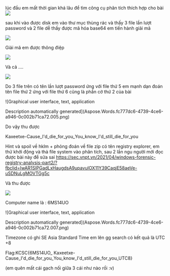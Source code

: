 ﻿lúc đầu em mất thời gian khá lâu để tìm công cụ phân tích thích hợp cho bài![](Aspose.Words.fc777dc6-4739-4ce6-a946-0c002b71ca72.001.png)

sau khi vào được disk em vào thư mục thùng rác và thấy 3 file lần lượt password và 2 file dễ thấy được mã hóa base64 em tiến hành giải mã

![](Aspose.Words.fc777dc6-4739-4ce6-a946-0c002b71ca72.002.png)


Giải mã em được thông điệp

![](Aspose.Words.fc777dc6-4739-4ce6-a946-0c002b71ca72.003.png)

Và cả ….

![](Aspose.Words.fc777dc6-4739-4ce6-a946-0c002b71ca72.004.png)

Do 3 file trên có tên lần lượt password ứng với file thứ 5 em mạnh dạn đoán tên file thứ 2 ứng với file thứ 6 cũng là phần cờ thứ 2 của bài

![Graphical user interface, text, application

Description automatically generated](Aspose.Words.fc777dc6-4739-4ce6-a946-0c002b71ca72.005.png)

Do vậy thu được

Kaxeetxe-Cause\_I'd\_die\_for\_you\_You\_know\_I'd\_still\_die\_for\_you

Hint và spoil về hklm + phỏng đoán về file zip có tên registry explorer, em thử khởi động và thả file system vào phân tích, sau 2 lần ngu người mới đọc được bài này để sửa sai <https://sec.vnpt.vn/2021/04/windows-forensic-registry-analysis-part2/?fbclid=IwAR1SIPGadLxHaugdsA9upavuIOX11Y39CaqjE58aeVe-uSDNuLgMOVTGg5c>

Và thu được 

![](Aspose.Words.fc777dc6-4739-4ce6-a946-0c002b71ca72.006.png)

Computer name là : 6MS14UO

![Graphical user interface, text, application

Description automatically generated](Aspose.Words.fc777dc6-4739-4ce6-a946-0c002b71ca72.007.png)

Timezone có ghi SE Asia Standard Time em lên gg search có kết quả là UTC +8

Flag:KCSC{6MS14UO\_ Kaxeetxe-Cause\_I'd\_die\_for\_you\_You\_know\_I'd\_still\_die\_for\_you\_UTC8}

(em quên mất cái gạch nối giữa 3 cái như nào rồi :v)
